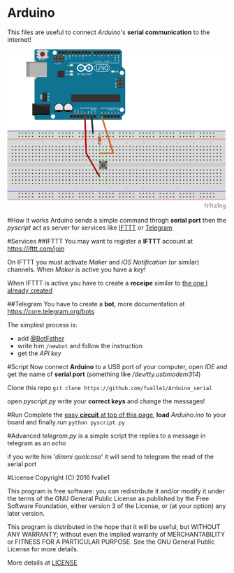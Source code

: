 # Arduino
This files are useful to connect *Arduino*'s **serial communication** to the internet!

![circuit](scheme.png "circuit scheme")

#How it works
Arduino sends a simple command throgh **serial port** then the *pyscript* act as server for services like [IFTTT](https://ifttt.com/) or [Telegram](https://telegram.org/)

#Services
##IFTTT
You may want to register a **IFTTT** account at https://ifttt.com/join

On IFTTT you must activate *Maker* and *iOS Notification* (or similar) channels. When *Maker* is active you have a *key*!

When IFTTT is active you have to create a **receipe** similar to [the one I already created](https://ifttt.com/recipes/459425-arduino-send-notification)

##Telegram
You have to create a **bot**, more documentation at https://core.telegram.org/bots

The simplest process is:
* add [@BotFather](https://telegram.me/botfather)
* write him `/newbot` and follow the instruction
* get the *API key*

#Script
Now connect **Arduino** to a USB port of your computer, open *IDE* and get the name of **serial port** (something like */dev/tty.usbmodem314*)

Clone this repo `git clone https://github.com/fvalle1/Arduino_serial`

open *pyscript.py* write your **correct keys** and change the messages!

#Run
Complete the [easy **circuit** at top of this page](scheme.png), **load** *Arduino.ino* to your board and finally 
*run* `python pyscript.py`

#Advanced
*telegram.py* is a simple script the replies to a message in telegram as an *echo*

if you write him '*dimmi qualcosa*' it will send to telegram the read of the serial port

#License
Copyright (C) 2016  fvalle1

This program is free software: you can redistribute it and/or modify
it under the terms of the GNU General Public License as published by
the Free Software Foundation, either version 3 of the License, or
(at your option) any later version.

This program is distributed in the hope that it will be useful,
but WITHOUT ANY WARRANTY; without even the implied warranty of
MERCHANTABILITY or FITNESS FOR A PARTICULAR PURPOSE.  See the
GNU General Public License for more details.

More details at [LICENSE](LICENSE)
